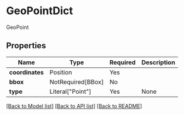 # GeoPointDict

GeoPoint

## Properties
| Name | Type | Required | Description |
| ------------ | ------------- | ------------- | ------------- |
**coordinates** | Position | Yes |  |
**bbox** | NotRequired[BBox] | No |  |
**type** | Literal["Point"] | Yes | None |


[[Back to Model list]](../../../README.md#models-v1-link) [[Back to API list]](../../README.md#documentation-for-api-endpoints) [[Back to README]](../../README.md)
